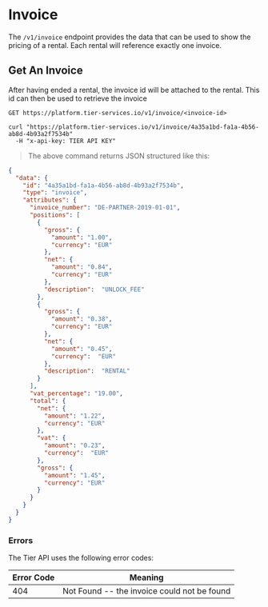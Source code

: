 
# Invoice

The `/v1/invoice` endpoint provides the data that can be used to show the pricing
of a rental. Each rental will reference exactly one invoice.  

## Get An Invoice

After having ended a rental, the invoice id will be attached to the rental. This
id can then be used to retrieve the invoice

`GET https://platform.tier-services.io/v1/invoice/<invoice-id>`

```shell
curl "https://platform.tier-services.io/v1/invoice/4a35a1bd-fa1a-4b56-ab8d-4b93a2f7534b"
  -H "x-api-key: TIER API KEY"
```

> The above command returns JSON structured like this:

```json
{
  "data": {
    "id": "4a35a1bd-fa1a-4b56-ab8d-4b93a2f7534b",
    "type": "invoice",
    "attributes": {
      "invoice_number": "DE-PARTNER-2019-01-01",
      "positions": [
        {
          "gross": {
            "amount": "1.00",
            "currency": "EUR"
          }, 
          "net": {
            "amount": "0.84",
            "currency": "EUR"
          },
          "description":  "UNLOCK_FEE"
        },
        {
          "gross": {
            "amount": "0.38",
            "currency": "EUR"
          }, 
          "net": {
            "amount": "0.45",
            "currency":  "EUR"
          },
          "description":  "RENTAL"
        }
      ],
      "vat_percentage": "19.00",
      "total": {
        "net": {
          "amount": "1.22",
          "currency": "EUR"
        }, 
        "vat": {
          "amount": "0.23",
          "currency":  "EUR"
        },
        "gross": {
          "amount": "1.45",
          "currency": "EUR"
        }
      }
    }
  }
}
```

### Errors

The Tier API uses the following error codes:

Error Code | Meaning
---------- | -------
404 | Not Found -- the invoice could not be found
